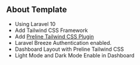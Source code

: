 ## About Template


- Using Laravel 10
- Add Tailwind CSS Framework
- Add [Preline Tailwind CSS Plugin](https://preline.co)
- Laravel Breeze Authentication enabled.
- Dashboard Layout with Preline Tailwind CSS
- Light Mode and Dark Mode Enable in Dashboard
